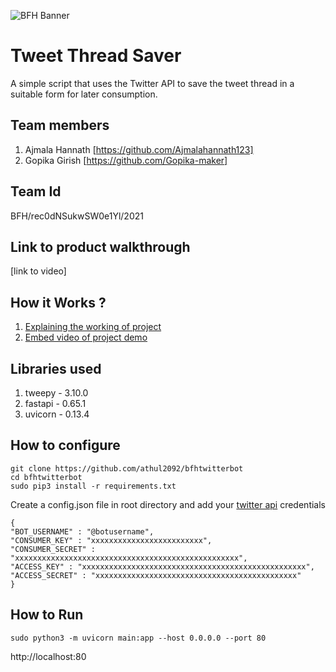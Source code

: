 ![BFH Banner](https://trello-attachments.s3.amazonaws.com/542e9c6316504d5797afbfb9/542e9c6316504d5797afbfc1/39dee8d993841943b5723510ce663233/Frame_19.png)
# Tweet Thread Saver
 A simple script that uses the Twitter API to save the tweet thread in a suitable form for later consumption.
## Team members
1. Ajmala Hannath [https://github.com/Ajmalahannath123]
2. Gopika Girish [https://github.com/Gopika-maker]
## Team Id
BFH/rec0dNSukwSW0e1Yl/2021
## Link to product walkthrough
[link to video]
## How it Works ?
1. [Explaining the working of project](https://drive.google.com/file/d/1qDsHcED1l09ThDLG5juvx1Moye-moH3X/view?usp=drivesdk)
2. [Embed video of project demo](https://drive.google.com/file/d/1qDsHcED1l09ThDLG5juvx1Moye-moH3X/view?usp=drivesdk)
## Libraries used
1. tweepy - 3.10.0
2. fastapi - 0.65.1
3. uvicorn - 0.13.4
## How to configure
```
git clone https://github.com/athul2092/bfhtwitterbot
cd bfhtwitterbot
sudo pip3 install -r requirements.txt
```
Create a config.json file in root directory and add your [twitter api](https://developer.twitter.com/en/docs/twitter-api/getting-started/getting-access-to-the-twitter-api) credentials
```
{
"BOT_USERNAME" : "@botusername",
"CONSUMER_KEY" : "xxxxxxxxxxxxxxxxxxxxxxxxx",
"CONSUMER_SECRET" : "xxxxxxxxxxxxxxxxxxxxxxxxxxxxxxxxxxxxxxxxxxxxxxxxxx",
"ACCESS_KEY" : "xxxxxxxxxxxxxxxxxxxxxxxxxxxxxxxxxxxxxxxxxxxxxxxxxx",
"ACCESS_SECRET" : "xxxxxxxxxxxxxxxxxxxxxxxxxxxxxxxxxxxxxxxxxxxxx"
}
```
## How to Run
```
sudo python3 -m uvicorn main:app --host 0.0.0.0 --port 80
```
http://localhost:80
